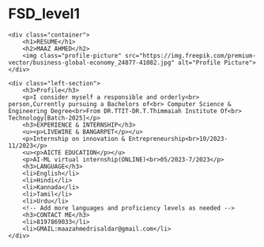 # FSD_level1
<!DOCTYPE html>
<html lang="en">

<head>
    <meta charset="UTF-8">
    <meta name="viewport" content="width=device-width, initial-scale=1.0">
    <title>Resume</title>
    <link rel="stylesheet" href="style.css">
    <!-- Link to external CSS file -->
</head>

<body>

    <div class="container">
        <h1>RESUME</h1>
        <h2>MAAZ AHMED</h2>
        <img class="profile-picture" src="https://img.freepik.com/premium-vector/business-global-economy_24877-41082.jpg" alt="Profile Picture">
    </div>

    <div class="left-section">
        <h3>Profile</h3>
        <p>I consider myself a responsible and orderly<br> person,Currently pursuing a Bachelors of<br> Computer Science & Engineering Degree<br>From DR.TTIT-DR.T.Thimmaiah Institute Of<br> Technology[Batch-2025]</p>
        <h3>EXPERIENCE & INTERNSHIP</h3>
        <u><p>LIVEWIRE & BANGARPET</p></u>
        <p>Internship on innovation & Entrepreneurship<br>10/2023-11/2023</p>
        <u><p>AICTE EDUCATION</p></u>
        <p>AI-ML virtual internship(ONLINE)<br>05/2023-7/2023</p>
        <h3>LANGUAGE</h3>
        <li>English</li>
        <li>Hindi</li>
        <li>Kannada</li>
        <li>Tamil</li>
        <li>Urdu</li>
        <!-- Add more languages and proficiency levels as needed -->
        <h3>CONTACT ME</h3>
        <li>8197869033</li>
        <li>GMAIL:maazahmedrisaldar@gmail.com</li>
    </div>

</body>

</html>
